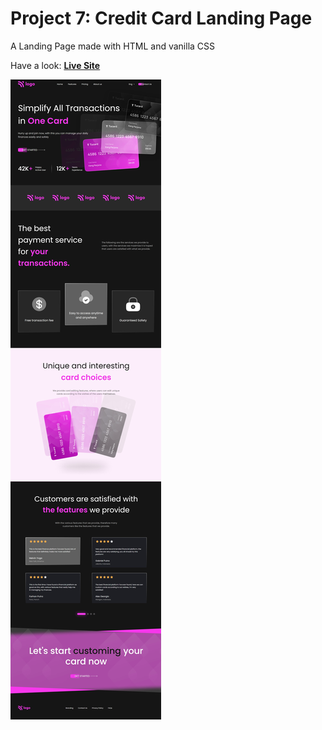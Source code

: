 # Project 7: Credit Card Landing Page

A Landing Page made with HTML and vanilla CSS

Have a look: [**Live Site**](https://credit-card-landing-page-project.netlify.app)

![output](./creditCardLandingPage-output.jpeg)
